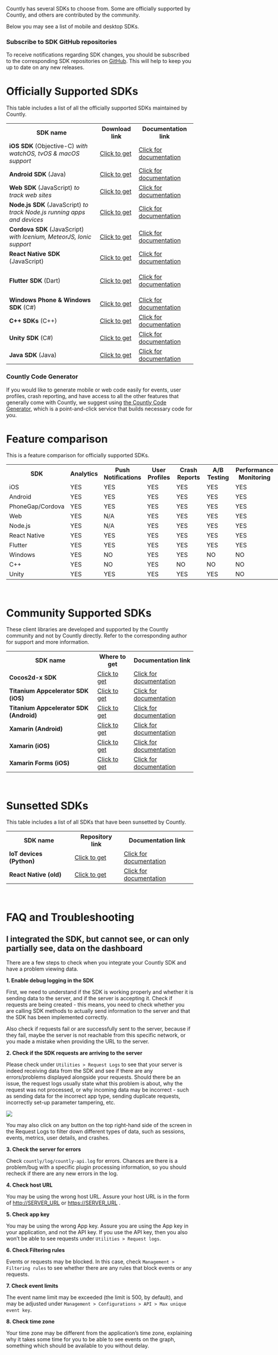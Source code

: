 <p>
  <span style="font-weight: 400;">Countly has several SDKs to choose from. Some are officially supported by Countly, and others are contributed by the community.</span>
</p>
<p>
  <span style="font-weight: 400;">Below you may see a list of mobile and desktop SDKs.</span>
</p>
<div class="callout callout--info">
  <h3 class="callout__title">Subscribe to SDK GitHub repositories</h3>
  <p>
    To receive notifications regarding SDK changes, you should be subscribed
    to the corresponding SDK repositories on
    <a href="http://github.com/countly">GitHub</a>. This will help to keep you
    up to date on any new releases.
  </p>
</div>
<h1>Officially Supported SDKs</h1>
<p>
  <span style="font-weight: 400;">This table includes a list of all the officially supported SDKs maintained by Countly.</span>
</p>
<table>
  <tbody>
    <tr>
      <th>SDK name</th>
      <th>Download link</th>
      <th>Documentation link</th>
    </tr>
    <tr>
      <td>
        <strong>iOS SDK</strong> (Objective-C)
        <em>with watchOS, tvOS &amp; macOS support</em>
      </td>
      <td>
        <a href="https://github.com/Countly/countly-sdk-ios">Click to get</a>
      </td>
      <td>
        <a href="https://resources.count.ly/docs/countly-sdk-for-ios-and-os-x">Click for documentation</a>
      </td>
    </tr>
    <tr>
      <td>
        <strong>Android SDK</strong> (Java)
      </td>
      <td>
        <a href="https://github.com/Countly/countly-sdk-android">Click to get</a>
      </td>
      <td>
        <a href="https://support.count.ly/hc/en-us/articles/360037754031-Android-SDK" target="_self" rel="undefined">Click for documentation</a>
      </td>
    </tr>
    <tr>
      <td>
        <strong>Web SDK</strong> (JavaScript) <em>to track web sites</em>
      </td>
      <td>
        <a href="https://github.com/Countly/countly-sdk-web">Click to get</a>
      </td>
      <td>
        <a href="https://support.count.ly/hc/en-us/articles/360037441932-Web-analytics-JavaScript-" target="_self" rel="undefined">Click for documentation</a>
      </td>
    </tr>
    <tr>
      <td>
        <strong>Node.js SDK</strong> (JavaScript)
        <em>to track Node.js running apps and devices</em>
      </td>
      <td>
        <a href="https://github.com/Countly/countly-sdk-nodejs">Click to get</a>
      </td>
      <td>
        <a href="https://support.count.ly/hc/en-us/articles/360037442892-NodeJS" target="_self" rel="undefined">Click for documentation</a>
      </td>
    </tr>
    <tr>
      <td>
        <strong>Cordova SDK</strong> (JavaScript)
        <em>with Icenium, MeteorJS, Ionic support</em>
      </td>
      <td>
        <a href="https://github.com/Countly/countly-sdk-cordova" target="_self" rel="undefined">Click to get</a>
      </td>
      <td>
        <a href="https://support.count.ly/hc/en-us/articles/360037813011-Cordova" target="_self" rel="undefined">Click for documentation</a>
      </td>
    </tr>
    <tr>
      <td>
        <strong>React Native SDK</strong> (JavaScript)
      </td>
      <td>
        <a href="https://github.com/Countly/countly-sdk-react-native-bridge">Click to get</a>
      </td>
      <td>
        <a href="https://support.count.ly/hc/en-us/articles/360037813231-React-Native-Bridge-" target="_self" rel="undefined">Click for documentation</a>
      </td>
    </tr>
    <tr>
      <td>
        <strong>Flutter SDK</strong> (Dart)
      </td>
      <td>
        <a href="https://github.com/Countly/countly-sdk-flutter-bridge" target="_self">Click to get</a>
      </td>
      <td>
        <p>
          <a href="https://support.count.ly/hc/en-us/articles/360037944212-Flutter" target="_self" rel="undefined">Click for documentation</a>
        </p>
      </td>
    </tr>
    <tr>
      <td>
        <strong>Windows Phone &amp; Windows SDK</strong> (C#)
      </td>
      <td>
        <a href="https://github.com/Countly/countly-sdk-windows">Click to get</a>
      </td>
      <td>
        <a href="https://support.count.ly/hc/en-us/articles/360037754691-Windows" target="_self" rel="undefined">Click for documentation</a>
      </td>
    </tr>
    <tr>
      <td>
        <strong>C++ SDKs</strong> (C++)
      </td>
      <td>
        <a href="http://github.com/countly/countly-sdk-cpp">Click to get</a>
      </td>
      <td>
        <a href="http://github.com/countly/countly-sdk-cpp">Click for documentation</a>
      </td>
    </tr>
    <tr>
      <td>
        <strong>Unity SDK</strong> (C#)
      </td>
      <td>
        <a href="http://github.com/countly/countly-sdk-unity">Click to get</a>
      </td>
      <td>
        <a href="https://resources.count.ly/docs/countly-sdk-for-unity">Click for documentation</a>
      </td>
    </tr>
    <tr>
      <td>
        <strong>Java SDK </strong>(Java)
      </td>
      <td>
        <a href="https://github.com/Countly/countly-sdk-java" target="_blank" rel="noopener">Click to get</a>
      </td>
      <td>
        <a href="https://support.count.ly/hc/en-us/articles/360037813891-Java" target="_blank" rel="noopener">Click for documentation</a>
      </td>
    </tr>
  </tbody>
</table>
<div class="callout callout--info">
  <h3 class="callout__title">Countly Code Generator</h3>
  <p>
    If you would like to generate mobile or web code easily for events, user
    profiles, crash reporting, and have access to all the other features that
    generally come with Countly, we suggest using
    <a href="http://code.count.ly">the Countly Code Generator</a>, which is a
    point-and-click service that builds necessary code for you.
  </p>
</div>
<h1>Feature comparison</h1>
<p>This is a feature comparison for officially supported SDKs.</p>
<table style="width: 821px;">
  <tbody>
    <tr>
      <th style="width: 146px;">SDK</th>
      <th style="width: 72px;">Analytics</th>
      <th style="width: 100px;">Push Notifications</th>
      <th style="width: 88px;">User Profiles</th>
      <th style="width: 104px;">Crash Reports</th>
      <th style="width: 92px;">A/B Testing</th>
      <th style="width: 115px;">Performance Monitoring</th>
      <th style="width: 79px;">Feedback widgets</th>
    </tr>
    <tr>
      <td style="width: 138px;">iOS</td>
      <td style="width: 64px;">YES</td>
      <td style="width: 92px;">YES</td>
      <td style="width: 80px;">YES</td>
      <td style="width: 96px;">YES</td>
      <td style="width: 84px;">YES</td>
      <td style="width: 107px;">YES</td>
      <td style="width: 71px;">YES</td>
    </tr>
    <tr>
      <td style="width: 138px;">Android</td>
      <td style="width: 64px;">YES</td>
      <td style="width: 92px;">YES</td>
      <td style="width: 80px;">YES</td>
      <td style="width: 96px;">YES</td>
      <td style="width: 84px;">YES</td>
      <td style="width: 107px;">YES</td>
      <td style="width: 71px;">YES</td>
    </tr>
    <tr>
      <td style="width: 138px;">PhoneGap/Cordova</td>
      <td style="width: 64px;">YES</td>
      <td style="width: 92px;">YES</td>
      <td style="width: 80px;">YES</td>
      <td style="width: 96px;">YES</td>
      <td style="width: 84px;">YES</td>
      <td style="width: 107px;">YES</td>
      <td style="width: 71px;">YES</td>
    </tr>
    <tr>
      <td style="width: 138px;">Web</td>
      <td style="width: 64px;">YES</td>
      <td style="width: 92px;">N/A</td>
      <td style="width: 80px;">YES</td>
      <td style="width: 96px;">YES</td>
      <td style="width: 84px;">YES</td>
      <td style="width: 107px;">YES</td>
      <td style="width: 71px;">YES</td>
    </tr>
    <tr>
      <td style="width: 138px;">Node.js</td>
      <td style="width: 64px;">YES</td>
      <td style="width: 92px;">N/A</td>
      <td style="width: 80px;">YES</td>
      <td style="width: 96px;">YES</td>
      <td style="width: 84px;">YES</td>
      <td style="width: 107px;">YES</td>
      <td style="width: 71px;">NO</td>
    </tr>
    <tr>
      <td style="width: 138px;">React Native</td>
      <td style="width: 64px;">YES</td>
      <td style="width: 92px;">YES</td>
      <td style="width: 80px;">YES</td>
      <td style="width: 96px;">YES</td>
      <td style="width: 84px;">YES</td>
      <td style="width: 107px;">YES</td>
      <td style="width: 71px;">YES</td>
    </tr>
    <tr>
      <td style="width: 138px;">Flutter</td>
      <td style="width: 64px;">YES</td>
      <td style="width: 92px;">YES</td>
      <td style="width: 80px;">YES</td>
      <td style="width: 96px;">YES</td>
      <td style="width: 84px;">YES</td>
      <td style="width: 107px;">YES</td>
      <td style="width: 71px;">YES</td>
    </tr>
    <tr>
      <td style="width: 138px;">Windows&nbsp;</td>
      <td style="width: 64px;">YES</td>
      <td style="width: 92px;">NO</td>
      <td style="width: 80px;">YES</td>
      <td style="width: 96px;">YES</td>
      <td style="width: 84px;">NO</td>
      <td style="width: 107px;">NO</td>
      <td style="width: 71px;">NO</td>
    </tr>
    <tr>
      <td style="width: 138px;">C++</td>
      <td style="width: 64px;">YES</td>
      <td style="width: 92px;">NO</td>
      <td style="width: 80px;">YES</td>
      <td style="width: 96px;">NO</td>
      <td style="width: 84px;">NO</td>
      <td style="width: 107px;">NO</td>
      <td style="width: 71px;">NO</td>
    </tr>
    <tr>
      <td style="width: 138px;">Unity</td>
      <td style="width: 64px;">YES</td>
      <td style="width: 92px;">YES</td>
      <td style="width: 80px;">YES</td>
      <td style="width: 96px;">YES</td>
      <td style="width: 84px;">YES</td>
      <td style="width: 107px;">NO</td>
      <td style="width: 71px;">NO</td>
    </tr>
  </tbody>
</table>
<p>&nbsp;</p>
<h1>Community Supported SDKs</h1>
<p>
  <span>These client libraries are developed and supported by the Countly community and not by Countly directly. Refer to the corresponding author for support and more information.</span>
</p>
<table>
  <tbody>
    <tr>
      <th style="width: 302.641px;">SDK name</th>
      <th style="width: 102.359px;">Where to get</th>
      <th style="width: 175.109px;">Documentation link</th>
    </tr>
    <tr>
      <td style="width: 294.641px;">
        <strong>Cocos2d-x SDK</strong>
      </td>
      <td style="width: 94.3594px;">
        <a href="https://github.com/shadow0162/countly-sdk-cocos2d-x" target="_self" rel="undefined">Click to get</a>
      </td>
      <td style="width: 167.109px;">
        <a href="https://support.count.ly/hc/en-us/articles/360038883751-Cocos2d-x" target="_self" rel="undefined">Click for documentation</a>
      </td>
    </tr>
    <tr>
      <td style="width: 294.641px;">
        <strong>Titanium Appcelerator SDK (iOS)</strong>
      </td>
      <td style="width: 94.3594px;">
        <a href="https://github.com/dieskim/countly-sdk-appcelerator-titanium-ios" target="_self" rel="undefined">Click to get</a>
      </td>
      <td style="width: 167.109px;">
        <a href="https://github.com/dieskim/countly-sdk-appcelerator-titanium-ios" target="_self" rel="undefined">Click for documentation</a>
      </td>
    </tr>
    <tr>
      <td style="width: 294.641px;">
        <strong>Titanium Appcelerator SDK (Android)</strong>
      </td>
      <td style="width: 94.3594px;">
        <a href="https://github.com/dieskim/countly-sdk-appcelerator-titanium-android" target="_self" rel="undefined">Click to get</a>
      </td>
      <td style="width: 167.109px;">
        <a href="https://github.com/dieskim/countly-sdk-appcelerator-titanium-android" target="_self" rel="undefined">Click for documentation</a>
      </td>
    </tr>
    <tr>
      <td style="width: 294.641px;">
        <strong>Xamarin (Android)</strong>
      </td>
      <td style="width: 94.3594px;">
        <a href="https://www.nuget.org/packages?q=countly" target="_self">Click to get</a>
      </td>
      <td style="width: 167.109px;">
        <a href="https://support.count.ly/hc/en-us/articles/360037813691-Xamarin-Android-" target="_self" rel="undefined">Click for documentation</a>
      </td>
    </tr>
    <tr>
      <td style="width: 294.641px;">
        <strong>Xamarin (iOS)</strong>
      </td>
      <td style="width: 94.3594px;">
        <a href="https://www.nuget.org/packages?q=countly" target="_self" rel="undefined">Click to get</a>
      </td>
      <td style="width: 167.109px;">
        <a href="https://support.count.ly/hc/en-us/articles/360037443392-Xamarin-iOS" target="_self" rel="undefined">Click for documentation</a>
      </td>
    </tr>
    <tr>
      <td style="width: 294.641px;">
        <strong>Xamarin Forms (iOS)</strong>
      </td>
      <td style="width: 94.3594px;">
        <a href="https://www.nuget.org/packages?q=countly" target="_self" rel="undefined">Click to get</a>
      </td>
      <td style="width: 167.109px;">
        <a href="https://support.count.ly/hc/en-us/articles/360037813331-Xamarin-Forms-iOS-" target="_self" rel="undefined">Click for documentation</a>
      </td>
    </tr>
  </tbody>
</table>
<p>&nbsp;</p>
<h1>Sunsetted SDKs</h1>
<p>
  <span style="font-weight: 400;">This table includes a list of all SDKs that have been sunsetted by Countly.</span>
</p>
<table>
  <tbody>
    <tr>
      <th>SDK name</th>
      <th>Repository link</th>
      <th>Documentation link</th>
    </tr>
    <tr>
      <td>
        <strong>IoT devices (Python)</strong>
      </td>
      <td>
        <a href="https://github.com/Countly/countly-sdk-iot-python" target="_self" rel="undefined">Click to get</a>
      </td>
      <td>
        <a href="https://support.count.ly/hc/en-us/articles/360037442772-IoT-devices-Python-" target="_self" rel="undefined">Click for documentation</a>
      </td>
    </tr>
    <tr>
      <td>
        <strong>React Native (old)</strong>
      </td>
      <td>
        <a href="https://github.com/Countly/countly-sdk-react-native" target="_self" rel="undefined">Click to get</a>
      </td>
      <td>
        <a href="https://support.count.ly/hc/en-us/articles/360037443012-React-Native-unmaintained-" target="_self" rel="undefined">Click for documentation</a>
      </td>
    </tr>
  </tbody>
</table>
<p>&nbsp;</p>
<h1>FAQ and Troubleshooting</h1>
<h2>
  I integrated the SDK, but cannot see, or can only partially see, data on the
  dashboard
</h2>
<p>
  <span style="font-weight: 400;">There are a few steps to check when you integrate your Countly SDK and have a problem viewing data.</span>
</p>
<p>
  <strong>1. Enable debug logging in the SDK</strong>
</p>
<p>
  <span style="font-weight: 400;">First, we need to understand if the SDK is working properly and whether it is sending data to the server, and if the server is accepting it. Check if requests are being created - this means, you need to check whether you are calling SDK methods to actually send information to the server and that the SDK has been implemented correctly.</span>
</p>
<p>
  <span style="font-weight: 400;">Also check if requests fail or are successfully sent to the server, because if they fail, maybe the server is not reachable from this specific network, or you made a mistake when providing the URL to the server.</span>
</p>
<p>
  <strong>2. Check if the SDK requests are arriving to the server</strong>
</p>
<p>
  <span style="font-weight: 400;">Please check under <code>Utilities &gt; Request Logs</code></span><span style="font-weight: 400;">&nbsp;to see that your server is indeed receiving data from the SDK and see if there are any errors/problems displayed alongside your requests. Should there be an issue, the request logs usually state what this problem is about, why the request was not processed, or why incoming data may be incorrect - such as sending data for the incorrect app type, sending duplicate requests, incorrectly set-up parameter tampering, etc.</span>
</p>
<div class="img-container">
  <img src="https://count.ly/images/guide/30ef1bd-1.png">
</div>
<p>
  <span style="font-weight: 400;">You may also click on any button on the top right-hand side of the screen in the Request Logs to filter down different types of data, such as sessions, events, metrics, user details, and crashes.</span>
</p>
<p>
  <strong>3. Check the server for errors</strong>
</p>
<p>
  <span style="font-weight: 400;">Check <code>countly/log/countly-api.log</code></span><span style="font-weight: 400;">&nbsp;for errors. Chances are there is a problem/bug with a specific plugin processing information, so you should recheck if there are any new errors in the log.</span>
</p>
<p>
  <strong>4. Check host URL</strong>
</p>
<p>
  You may be using the wrong host URL. Assure your host URL is in the form of
  <a href="http://server_url/"> http://SERVER_URL</a> or
  <a href="https://server_url/">https://SERVER_URL</a>&nbsp;.
</p>
<p>
  <strong>5. Check app key</strong>
</p>
<p>
  <span style="font-weight: 400;">You may be using the wrong App key. Assure you are using the App key in your application, and not the API key. If you use the API key, then you also won’t be able to see requests under </span><span style="font-weight: 400;"><code>Utilities &gt; Request logs</code></span><span style="font-weight: 400;">.</span>
</p>
<p>
  <strong>6. Check Filtering rules</strong>
</p>
<p>
  <span style="font-weight: 400;">Events or requests may be blocked. In this case, check <code>Management &gt; Filtering rules</code></span><span style="font-weight: 400;"> to see whether there are any rules that block events or any requests.</span>
</p>
<p>
  <strong>7. Check event limits</strong>
</p>
<p>
  <span style="font-weight: 400;">The event name limit may be exceeded (the limit is 500, by default), and may be adjusted under&nbsp;<code>Management &gt; Configurations &gt; API &gt; Max unique event key</code>.</span>
</p>
<p>
  <strong>8. Check time zone</strong>
</p>
<p>
  <span style="font-weight: 400;">Your time zone may be different from the application’s time zone, explaining why it takes some time for you to be able to see events on the graph, something which should be available to you without delay.</span>
</p>